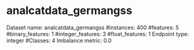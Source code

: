 # analcatdata_germangss
Dataset name: analcatdata_germangss
#instances: 400
#features: 5
  #binary_features: 1
  #integer_features: 3
  #float_features: 1
Endpoint type: integer
#Classes: 4
Imbalance metric: 0.0
